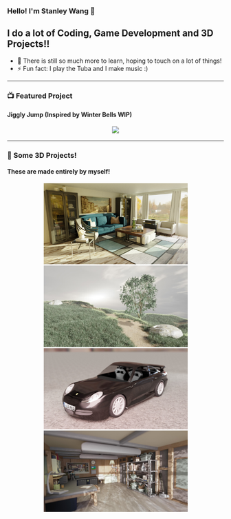 ### Hello! I'm Stanley Wang 👋

## I do a lot of Coding, Game Development and 3D Projects!!

- 🌱 There is still so much more to learn, hoping to touch on a lot of things!
- ⚡ Fun fact: I play the Tuba and I make music :)
---

### 📺 Featured Project

#### Jiggly Jump (Inspired by Winter Bells WIP)
<p align="center">
  <img src="FinalRenders/JigglyJumpStageOneShocase.gif" width="500" >
</p>

---

### 📕 Some 3D Projects!
#### These are made entirely by myself!
<p align="center">
  <img src="FinalRenders/IndoorHouseScene2.png" width="335" >
  <img src="FinalRenders/Grass_Field.jpg" width="335" >
  <img src="FinalRenders/Porsche1.jpg" width="335" >
  <img src="FinalRenders/RickAndMortyGarage.jpg" width="335" >
</p>


[website]: https://codeSTACKr.com
[jigglyjump]: https://www.youtube.com/watch?v=xztTBxHRpuY
[twitter]: https://twitter.com/codeSTACKr
[youtube]: https://youtube.com/codeSTACKr
[instagram]: https://instagram.com/codeSTACKr
[linkedin]: https://linkedin.com/in/codeSTACKr
[webdevplaylist]: https://www.youtube.com/playlist?list=PLkwxH9e_vrAJ0WbEsFA9W3I1W-g_BTsbt
[jsplaylist]: https://www.youtube.com/playlist?list=PLkwxH9e_vrALRJKu7wfXby3MKeflhTu6B
[cssplaylist]: https://www.youtube.com/playlist?list=PLkwxH9e_vrALSdvZuEh6gqQdmDoDIoqz4
[reactplaylist]: https://www.youtube.com/playlist?list=PLkwxH9e_vrAK4TdffpxKY3QGyHCpxFcQ0
